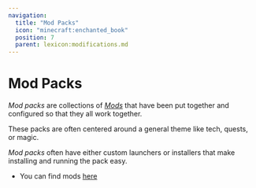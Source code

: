 ```yaml
---
navigation:
  title: "Mod Packs"
  icon: "minecraft:enchanted_book"
  position: 7
  parent: lexicon:modifications.md
---
```


# Mod Packs

*Mod packs* are collections of [*Mods*](./mods.md) that have been put together and configured so that they all work together. 

These packs are often centered around a general theme like tech, quests, or magic.


*Mod packs* often have either custom launchers or installers that make installing and running the pack easy. 

- You can find mods [here](https://www.curseforge.com/minecraft/modpacks)

